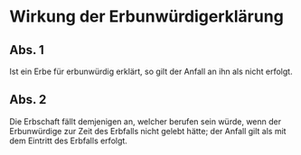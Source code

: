 # Wirkung der Erbunwürdigerklärung



## Abs. 1

 Ist ein Erbe für erbunwürdig erklärt, so gilt der Anfall an ihn als nicht erfolgt.

## Abs. 2

 Die Erbschaft fällt demjenigen an, welcher berufen sein würde, wenn der Erbunwürdige zur Zeit des Erbfalls nicht gelebt hätte; der Anfall gilt als mit dem Eintritt des Erbfalls erfolgt. 

